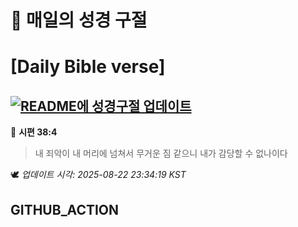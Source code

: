 # 🙏 매일의 성경 구절
# [Daily Bible verse]
## [![README에 성경구절 업데이트](https://github.com/DONGSUKA/first_test/actions/workflows/update-readme-bible.yml/badge.svg)](https://github.com/DONGSUKA/first_test/actions/workflows/update-readme-bible.yml)
<!-- START_BIBLE_VERSE -->
📖 **시편 38:4**
> 내 죄악이 내 머리에 넘쳐서 무거운 짐 같으니 내가 감당할 수 없나이다

🕊️ _업데이트 시각: 2025-08-22 23:34:19 KST_
  <!-- END_BIBLE_VERSE -->
## GITHUB_ACTION
